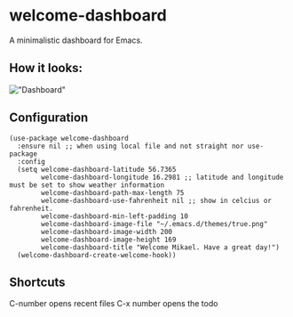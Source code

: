 # welcome-dashboard
A minimalistic dashboard for Emacs.

## How it looks:
!["Dashboard"](https://github.com/konrad1977/welcome-dashboard/blob/main/screenshots/screenshot_1.png)

## Configuration

```elisp
(use-package welcome-dashboard
  :ensure nil ;; when using local file and not straight nor use-package
  :config
  (setq welcome-dashboard-latitude 56.7365
        welcome-dashboard-longitude 16.2981 ;; latitude and longitude must be set to show weather information
        welcome-dashboard-path-max-length 75
        welcome-dashboard-use-fahrenheit nil ;; show in celcius or fahrenheit.
        welcome-dashboard-min-left-padding 10
        welcome-dashboard-image-file "~/.emacs.d/themes/true.png"
        welcome-dashboard-image-width 200
        welcome-dashboard-image-height 169
        welcome-dashboard-title "Welcome Mikael. Have a great day!")
  (welcome-dashboard-create-welcome-hook))
  ```
  
  ## Shortcuts
  C-number opens recent files
  C-x number opens the todo
